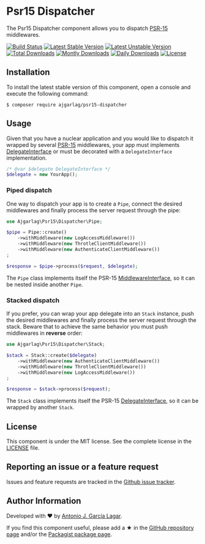 Psr15 Dispatcher
================

The Psr15 Dispatcher component allows you to dispatch [PSR-15] middlewares.

[![Build Status](https://travis-ci.org/ajgarlag/psr15-dispatcher.png?branch=master)](https://travis-ci.org/ajgarlag/psr15-dispatcher)
[![Latest Stable Version](https://poser.pugx.org/ajgarlag/psr15-dispatcher/v/stable.png)](https://packagist.org/packages/ajgarlag/psr15-dispatcher)
[![Latest Unstable Version](https://poser.pugx.org/ajgarlag/psr15-dispatcher/v/unstable.png)](https://packagist.org/packages/ajgarlag/psr15-dispatcher)
[![Total Downloads](https://poser.pugx.org/ajgarlag/psr15-dispatcher/downloads.png)](https://packagist.org/packages/ajgarlag/psr15-dispatcher)
[![Montly Downloads](https://poser.pugx.org/ajgarlag/psr15-dispatcher/d/monthly.png)](https://packagist.org/packages/ajgarlag/psr15-dispatcher)
[![Daily Downloads](https://poser.pugx.org/ajgarlag/psr15-dispatcher/d/daily.png)](https://packagist.org/packages/ajgarlag/psr15-dispatcher)
[![License](https://poser.pugx.org/ajgarlag/psr15-dispatcher/license.png)](https://packagist.org/ajgarlag/psr15-dispatcher)


Installation
------------

To install the latest stable version of this component, open a console and execute the following command:
```
$ composer require ajgarlag/psr15-dispatcher
```


Usage
-----

Given that you have a nuclear application and you would like to dispatch it wrapped by several [PSR-15] middlewares,
your app must implements [DelegateInterface] or must be decorated with a `DelegateInterface` implementation.

```php
/* @var $delegate DelegateInterface */
$delegate = new YourApp();
```

### Piped dispatch

One way to dispatch your app is to create a `Pipe`, connect the desired middlewares and finally process the server
request through the pipe:
```php
use Ajgarlag\Psr15\Dispatcher\Pipe;

$pipe = Pipe::create()
    ->withMiddleware(new LogAccessMiddleware())
    ->withMiddleware(new ThrotleClientMiddleware())
    ->withMiddleware(new AuthenticateClientMiddleware())
;

$response = $pipe->process($request, $delegate);
```

The `Pipe` class implements itself the PSR-15 [MiddlewareInterface], so it can be nested inside another `Pipe`.


### Stacked dispatch

If you prefer, you can wrap your app delegate into an `Stack` instance, push the desired middlewares and finally process
the server request through the stack. Beware that to achieve the same behavior you must push middlewares in **reverse**
order:
```php
use Ajgarlag\Psr15\Dispatcher\Stack;

$stack = Stack::create($delegate)
    ->withMiddleware(new AuthenticateClientMiddleware())
    ->withMiddleware(new ThrotleClientMiddleware())
    ->withMiddleware(new LogAccessMiddleware())
;

$response = $stack->process($request);
```

The `Stack` class implements itself the PSR-15 [DelegateInterface], so it can be wrapped by another `Stack`.


License
-------

This component is under the MIT license. See the complete license in the [LICENSE] file.


Reporting an issue or a feature request
---------------------------------------

Issues and feature requests are tracked in the [Github issue tracker].


Author Information
------------------

Developed with ♥ by [Antonio J. García Lagar].

If you find this component useful, please add a ★ in the [GitHub repository page] and/or the [Packagist package page].

[PSR-15]: https://github.com/http-interop/http-middleware
[DelegateInterface]: https://github.com/http-interop/http-middleware/blob/master/src/DelegateInterface.php
[MiddlewareInterface]: https://github.com/http-interop/http-middleware/blob/master/src/MiddlewareInterface.php
[LICENSE]: LICENSE
[Github issue tracker]: https://github.com/ajgarlag/psr15-dispatcher/issues
[Antonio J. García Lagar]: http://aj.garcialagar.es
[GitHub repository page]: https://github.com/ajgarlag/psr15-dispatcher
[Packagist package page]: https://packagist.org/packages/ajgarlag/psr15-dispatcher
